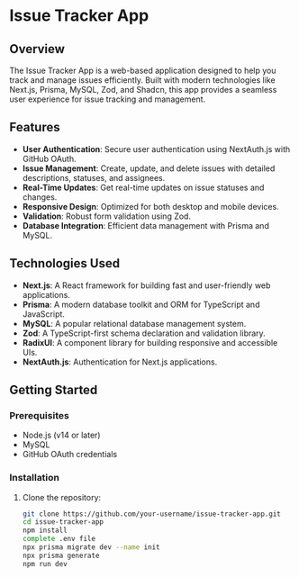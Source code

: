 # Issue Tracker App

## Overview
The Issue Tracker App is a web-based application designed to help you track and manage issues efficiently. Built with modern technologies like Next.js, Prisma, MySQL, Zod, and Shadcn, this app provides a seamless user experience for issue tracking and management.

## Features
- **User Authentication**: Secure user authentication using NextAuth.js with GitHub OAuth.
- **Issue Management**: Create, update, and delete issues with detailed descriptions, statuses, and assignees.
- **Real-Time Updates**: Get real-time updates on issue statuses and changes.
- **Responsive Design**: Optimized for both desktop and mobile devices.
- **Validation**: Robust form validation using Zod.
- **Database Integration**: Efficient data management with Prisma and MySQL.

## Technologies Used
- **Next.js**: A React framework for building fast and user-friendly web applications.
- **Prisma**: A modern database toolkit and ORM for TypeScript and JavaScript.
- **MySQL**: A popular relational database management system.
- **Zod**: A TypeScript-first schema declaration and validation library.
- **RadixUI**: A component library for building responsive and accessible UIs.
- **NextAuth.js**: Authentication for Next.js applications.

## Getting Started

### Prerequisites
- Node.js (v14 or later)
- MySQL
- GitHub OAuth credentials

### Installation
1. Clone the repository:
   ```sh
   git clone https://github.com/your-username/issue-tracker-app.git
   cd issue-tracker-app
   npm install
   complete .env file
   npx prisma migrate dev --name init
   npx prisma generate
   npm run dev

